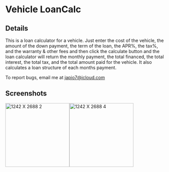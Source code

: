 # Vehicle LoanCalc

## Details
This is a loan calculator for a vehicle. Just enter the cost of the vehicle, the amount of the down payment, the term of the loan, the APR%, the tax%, and the warranty & other fees and then click the calculate button and the loan calculator will return the monthly payment, the total financed, the total interest, the total tax, and the total amount paid for the vehicle. It also calculates a loan structure of each months payment.

To report bugs, email me at japio7@icloud.com

## Screenshots
<img width="200" alt="1242 X 2688 2" src="https://user-images.githubusercontent.com/39530089/177177804-0ed8a3a5-5031-41ee-b8cd-ee2305640773.png"><img width="200" alt="1242 X 2688 4" src="https://user-images.githubusercontent.com/39530089/177177900-53d4cda1-fb66-4fff-99f5-abdfae57ff5b.png">


